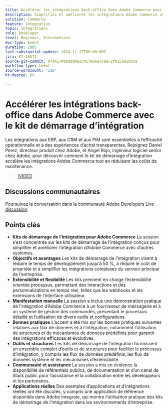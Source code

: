 ```yaml
---
title: Accélérer les intégrations back-office dans Adobe Commerce avec le kit de démarrage d’intégration
description: Simplifiez et améliorez les intégrations Adobe Commerce avec des kits de démarrage qui réduisent le temps de développement de 50 %, prennent en charge les personnalisations en temps réel et fournissent des outils et des structures complets, comme le montrent les sessions pratiques et les applications pratiques.
solution: Commerce
feature: Integration
topic: Integrations
role: Developer
level: Beginner, Intermediate
doc-type: Event
duration: 2895
last-substantial-update: 2024-11-27T00:00:00Z
jira: KT-16571
source-git-commit: 07d4174b0d89ba2c417866e76ae72f015b91b03a
workflow-type: tm+mt
source-wordcount: '336'
ht-degree: 0%

---
```



# Accélérer les intégrations back-office dans Adobe Commerce avec le kit de démarrage d’intégration

Les intégrations aux ERP, aux CRM et aux PIM sont essentielles à l’efficacité opérationnelle et à des expériences d’achat transparentes. Rejoignez Daniel Perez, directeur produit chez Adobe, et Angel Rojo, ingénieur logiciel senior chez Adobe, pour découvrir comment le kit de démarrage d’intégration accélère les intégrations Adobe Commerce tout en réduisant les coûts de maintenance.


>[!VIDEO](https://video.tv.adobe.com/v/3440398/?learn=on&enablevpops)

## Discussions communautaires

Poursuivez la conversation dans la communauté Adobe Developers Live [discussion](https://adobe.ly/40DgGmR).

## Points clés

* **Kits de démarrage de l’intégration pour Adobe Commerce** La session s’est concentrée sur les kits de démarrage de l’intégration conçus pour simplifier et améliorer l’intégration d’Adobe Commerce avec d’autres systèmes.
* **Objectifs et avantages** Les kits de démarrage de l’intégration visent à réduire le temps de développement jusqu’à 50 %, à réduire le coût de propriété et à simplifier les intégrations complexes du serveur principal de l’entreprise.
* **Extensibilité et flexibilité** Les kits prennent en charge l’extensibilité orientée processus, permettant des interactions et des personnalisations en temps réel, telles que les webhooks et les extensions de l’interface utilisateur.
* **Manifestation manuelle** La session a inclus une démonstration pratique de l’intégration d’Adobe Commerce à un fournisseur de messagerie et à un système de gestion des commandes, présentant le processus détaillé et l’utilisation de divers outils et configurations.
* **Bonnes pratiques** L’accent a été mis sur les bonnes pratiques suivantes relatives aux flux de données et à l’intégration, notamment l’utilisation de structures et de mécanismes de données prédéfinis pour garantir des intégrations efficaces et évolutives.
* **Outils et structures** Les kits de démarrage de l’intégration fournissent un ensemble complet d’outils et de structures pour faciliter le processus d’intégration, y compris les flux de données prédéfinis, les flux de données système et les mécanismes d’extensibilité.
* **Communauté et assistance** La session a mis en évidence la disponibilité de référentiels publics, de documentation et d’un canal de Slack public pour l’assistance et la collaboration entre les développeurs et les partenaires.
* **Applications réelles** Des exemples d’applications et d’intégrations réelles ont été discutés, y compris une application de référence disponible dans Adobe Integrate, qui montre l’utilisation pratique des kits de démarrage de l’intégration dans les environnements d’entreprise.


